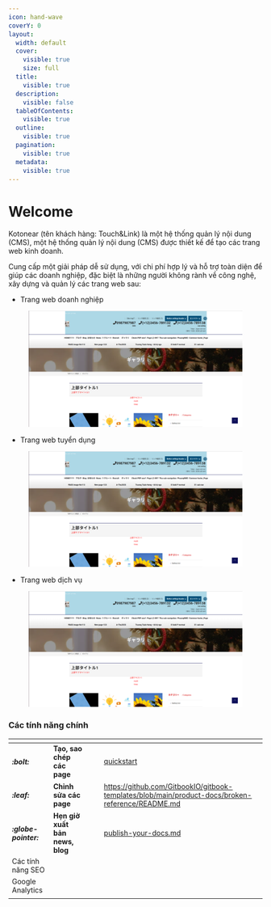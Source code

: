 ```yaml
---
icon: hand-wave
coverY: 0
layout:
  width: default
  cover:
    visible: true
    size: full
  title:
    visible: true
  description:
    visible: false
  tableOfContents:
    visible: true
  outline:
    visible: true
  pagination:
    visible: true
  metadata:
    visible: true
---
```


# Welcome

Kotonear (tên khách hàng: Touch\&Link) là một hệ thống quản lý nội dung (CMS), một hệ thống quản lý nội dung (CMS) được thiết kế để tạo các trang web kinh doanh.

Cung cấp một giải pháp dễ sử dụng, với chi phí hợp lý và hỗ trợ toàn diện để giúp các doanh nghiệp, đặc biệt là những người không rành về công nghệ, xây dựng và quản lý các trang web sau:

* Trang web doanh nghiệp

<figure><img src=".gitbook/assets/Screenshot from 2025-09-18 11-40-47.png" alt=""><figcaption></figcaption></figure>

* Trang web tuyển dụng

<figure><img src=".gitbook/assets/Screenshot from 2025-09-18 11-40-47.png" alt=""><figcaption></figcaption></figure>

* Trang web dịch vụ

<figure><img src=".gitbook/assets/Screenshot from 2025-09-18 11-40-47.png" alt=""><figcaption></figcaption></figure>

### Các tính năng chính

<table data-view="cards"><thead><tr><th></th><th></th><th data-hidden data-card-cover data-type="files"></th><th data-hidden></th><th data-hidden data-card-target data-type="content-ref"></th></tr></thead><tbody><tr><td><h4><i class="fa-bolt">:bolt:</i></h4></td><td><strong>Tạo, sao chép các page</strong></td><td></td><td></td><td><a href="requirements/quickstart/">quickstart</a></td></tr><tr><td><h4><i class="fa-leaf">:leaf:</i></h4></td><td><strong>Chỉnh sửa các page</strong></td><td></td><td></td><td><a href="https://github.com/GitbookIO/gitbook-templates/blob/main/product-docs/broken-reference/README.md">https://github.com/GitbookIO/gitbook-templates/blob/main/product-docs/broken-reference/README.md</a></td></tr><tr><td><h4><i class="fa-globe-pointer">:globe-pointer:</i></h4></td><td><strong>Hẹn giờ xuất bản news, blog</strong></td><td></td><td></td><td><a href="requirements/publish-your-docs.md">publish-your-docs.md</a></td></tr><tr><td>Các tính năng SEO</td><td></td><td></td><td></td><td></td></tr><tr><td>Google Analytics</td><td></td><td></td><td></td><td></td></tr><tr><td></td><td></td><td></td><td></td><td></td></tr></tbody></table>

